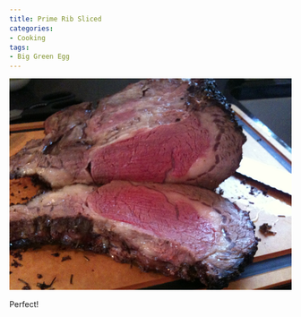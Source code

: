 ```yaml
---
title: Prime Rib Sliced
categories:
- Cooking
tags:
- Big Green Egg
---
```


![](/assets/posts/2010/prime-rib-sliced.png)
  



Perfect!
